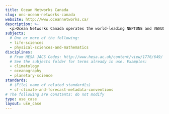 ```yaml
---
title: Ocean Networks Canada
slug: onc-ocean-networks-canada
website: http://www.oceannetworks.ca/
description: >-
  <p>Ocean Networks Canada operates the world-leading NEPTUNE and VENUS cabled ocean observatories that collect data on physical, chemical, biological, and geological aspects of the ocean over long time periods, supporting research on complex Earth processes. The CF standard is used within netCDF data products delivered through the Oceans 2.0 interface and via OPeNDAP webservices.</p>
subjects:
  # One or more of the following:
  - life-sciences
  - physical-sciences-and-mathematics
disciplines:
  # From HESA JACS Codes: http://www.hesa.ac.uk/content/view/1776/649/
  # See the subjects folder for terms already in use. Examples:
  - climatology
  - oceanography
  - planetary-science
standards:
  # (File) name of related standard(s)
  - cf-climate-and-forecast-metadata-conventions
# The following are constants: do not modify
type: use_case
layout: use_case
---
```

